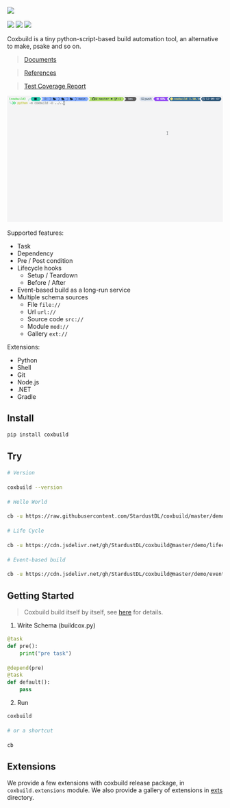 ![](https://socialify.git.ci/StardustDL/coxbuild/image?description=1&font=Bitter&forks=1&issues=1&language=1&owner=1&pulls=1&stargazers=1&theme=Light)

![](https://github.com/StardustDL/coxbuild/workflows/CI/badge.svg) ![](https://img.shields.io/github/license/StardustDL/coxbuild.svg) [![](https://img.shields.io/pypi/dm/coxbuild)](https://pypi.org/project/coxbuild/)

Coxbuild is a tiny python-script-based build automation tool, an alternative to make, psake and so on.

> [Documents](https://stardustdl.github.io/coxbuild/)

> [References](https://stardustdl.github.io/coxbuild/api/)

> [Test Coverage Report](https://stardustdl.github.io/coxbuild/cov/)

![](https://raw.githubusercontent.com/StardustDL/coxbuild/master/docs/assets/images/demo.gif)

Supported features:

- Task
- Dependency
- Pre / Post condition
- Lifecycle hooks
  - Setup / Teardown
  - Before / After
- Event-based build as a long-run service
- Multiple schema sources
  - File `file://`
  - Url `url://`
  - Source code `src://`
  - Module `mod://`
  - Gallery `ext://`

Extensions:

- Python
- Shell
- Git
- Node.js
- .NET
- Gradle

## Install

```sh
pip install coxbuild
```

## Try

```sh
# Version

coxbuild --version

# Hello World

cb -u https://raw.githubusercontent.com/StardustDL/coxbuild/master/demo/hello.py

# Life Cycle

cb -u https://cdn.jsdelivr.net/gh/StardustDL/coxbuild@master/demo/lifecycle.py

# Event-based build

cb -u https://cdn.jsdelivr.net/gh/StardustDL/coxbuild@master/demo/event.py
```

## Getting Started

> Coxbuild build itself by itself, see [here](https://github.com/StardustDL/coxbuild/blob/master/buildcox.py) for details.

1. Write Schema (buildcox.py)

```python
@task
def pre():
    print("pre task")

@depend(pre)
@task
def default():
    pass
```

2. Run

```sh
coxbuild

# or a shortcut

cb
```

## Extensions

We provide a few extensions with coxbuild release package, in `coxbuild.extensions` module. We also provide a gallery of extensions in [exts](https://github.com/StardustDL/coxbuild/blob/master/exts) directory.
